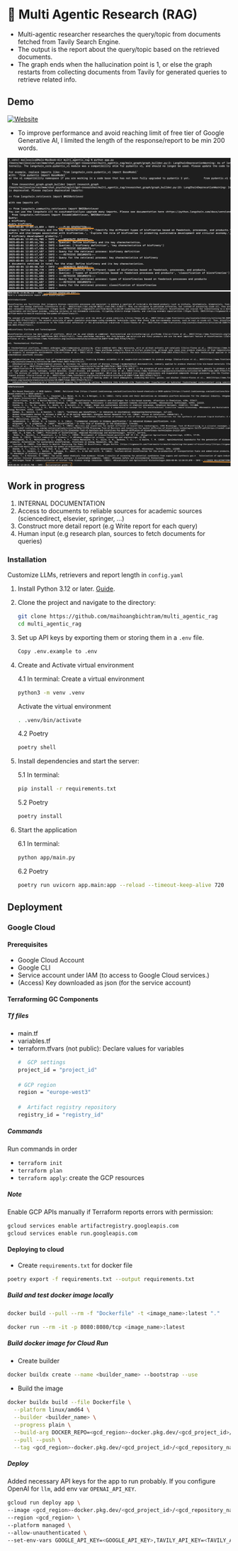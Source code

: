 # 🔎 Multi Agentic Research (RAG)

- Multi-agentic researcher researches the query/topic from documents fetched from Tavily Search Engine.
- The output is the report about the query/topic based on the retrieved documents.
- The graph ends when the hallucination point is 1, or else the graph restarts from collecting documents from Tavily 
for generated queries to retrieve related info.

## Demo
[![Website](https://img.shields.io/badge/Demo%20Website-google%20clould%20platform-teal?style=for-the-badge&logo=world&logoColor=white&color=0891b2)](https://app-930736962858.europe-west3.run.app/docs)
- To improve performance and avoid reaching limit of free tier of Google Generative AI, I limited the length of the response/report to be min 200 words.

![img.png](./media/Screenshot%202025-03-05%20at%2016.38.14.png)
![img.png](./media/Screenshot%202025-03-05%20at%2016.38.26.png)
![img.png](./media/Screenshot%202025-03-05%20at%2016.38.57.png)

## Work in progress

1. INTERNAL DOCUMENTATION
2. Access to documents to reliable sources for academic sources (sciencedirect, elsevier, springer, ...)
3. Construct more detail report (e.g Write report for each query)
4. Human input (e.g research plan, sources to fetch documents for queries)

### Installation

Customize LLMs, retrievers and report length in `config.yaml`

1. Install Python 3.12 or later. [Guide](https://www.tutorialsteacher.com/python/install-python).
2. Clone the project and navigate to the directory:

    ```bash
    git clone https://github.com/maihoangbichtram/multi_agentic_rag
    cd multi_agentic_rag
    ```

3. Set up API keys by exporting them or storing them in a `.env` file.

    ```bash
    Copy .env.example to .env
    ```

4. Create and Activate virtual environment

   4.1 In terminal:
   Create a virtual environment

   ```bash
   python3 -m venv .venv
   ```
   Activate the virtual environment

   ```bash
   . .venv/bin/activate
   ```
   4.2 Poetry

   ```bash
   poetry shell
   ```
5. Install dependencies and start the server:

    5.1 In terminal:
    ```bash
    pip install -r requirements.txt
    ```
    5.2 Poetry
   ```bash
   poetry install
   ```
6. Start the application

   6.1 In terminal:

   ```bash
   python app/main.py
   ```
   6.2 Poetry
   ```bash
   poetry run uvicorn app.main:app --reload --timeout-keep-alive 720
   ```

## Deployment
### Google Cloud
#### Prerequisites
- Google Cloud Account
- Google CLI
- Service account under IAM (to access to Google Cloud services.)
- (Access) Key downloaded as json (for the service account)
#### Terraforming GC Components
##### Tf files
- main.tf
- variables.tf
- terraform.tfvars (not public): Declare values for variables
   ```bash
   #  GCP settings
   project_id = "project_id"

   # GCP region
   region = "europe-west3"

   #  Artifact registry repository
   registry_id = "registry_id"
   ```
##### Commands
Run commands in order
- `terraform init`
- `terraform plan`
- `terraform apply`: create the GCP resources

##### Note
Enable GCP APIs manually if Terraform reports errors with permission:
```bash
gcloud services enable artifactregistry.googleapis.com
gcloud services enable run.googleapis.com
```
#### Deploying to cloud
- Create `requirements.txt` for docker file
```bash
poetry export -f requirements.txt --output requirements.txt
```
##### Build and test docker image locally
```bash
docker build --pull --rm -f "Dockerfile" -t <image_name>:latest "."
```
```bash
docker run --rm -it -p 8080:8080/tcp <image_name>:latest
```
##### Build docker image for Cloud Run
- Create builder
```bash
docker buildx create --name <builder_name> --bootstrap --use
```
- Build the image
```bash
docker buildx build --file Dockerfile \
  --platform linux/amd64 \
  --builder <builder_name> \
  --progress plain \
  --build-arg DOCKER_REPO=<gcd_region>-docker.pkg.dev/<gcd_project_id>/<gcd_repository_name>/ \
  --pull --push \
  --tag <gcd_region>-docker.pkg.dev/<gcd_project_id>/<gcd_repository_name>/<image_name>:latest .
```
##### Deploy
Added necessary API keys for the app to run probably.
If you configure OpenAI for `llm`, add env var `OPENAI_API_KEY`.

```bash
gcloud run deploy app \                             
--image <gcd_region>-docker.pkg.dev/<gcd_project_id>/<gcd_repository_name>/<image_name>:latest \
--region <gcd_region> \
--platform managed \
--allow-unauthenticated \
--set-env-vars GOOGLE_API_KEY=<GOOGLE_API_KEY>,TAVILY_API_KEY=<TAVILY_API_KEY>,CO_API_KEY=<CO_API_KEY>
```





